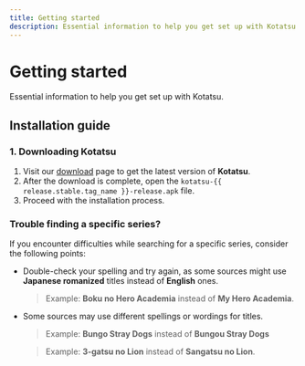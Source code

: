```yaml
---
title: Getting started
description: Essential information to help you get set up with Kotatsu.
---
```


<script setup lang="ts">
import { data as release } from "@theme/data/release.data"
</script>

# Getting started

Essential information to help you get set up with Kotatsu.

## Installation guide

### 1. Downloading Kotatsu

1. Visit our [download](/download/) page to get the latest version of **Kotatsu**.
1. After the download is complete, open the `kotatsu-{{ release.stable.tag_name }}-release.apk` file.
1. Proceed with the installation process.

### Trouble finding a specific series?

If you encounter difficulties while searching for a specific series, consider the following points:

* Double-check your spelling and try again, as some sources might use **Japanese romanized** titles instead of **English** ones.
  > Example: **Boku no Hero Academia** instead of **My Hero Academia**.

* Some sources may use different spellings or wordings for titles.
  > Example: **Bungo Stray Dogs** instead of **Bungou Stray Dogs**

  > Example: **3-gatsu no Lion** instead of **Sangatsu no Lion**.